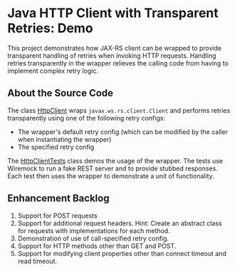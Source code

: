 # Java HTTP Client with Transparent Retries: Demo

This project demonstrates how JAX-RS client can be wrapped to provide transparent handling of retries when invoking HTTP requests. Handling retries transparently in the wrapper relieves the calling code from having to implement complex retry logic. 

## About the Source Code

The class [HttpClient](https://github.com/ravisharda/rest-client-with-retries-demo/blob/main/src/main/java/org/example/rs/http/retryingclient/HttpClient.java) wraps `javax.ws.rs.client.Client` and performs retries transparently using one of the following retry configs: 

* The wrapper's default retry config (which can be modified by the caller when instantiating the wrapper)
* The specified retry config

The [HttpClientTests](https://github.com/ravisharda/rest-client-with-retries-demo/blob/main/src/test/java/org/example/rs/http/retryingclient/HttpClientTests.java) class demos the usage of the wrapper. The tests use Wiremock to run a fake REST server and to provide stubbed responses. 
Each test then uses the wrapper to demonstrate a unit of functionality. 

## Enhancement Backlog

1. Support for POST requests
2. Support for additional request headers. Hint: Create an abstract class for requests with implementations for each method. 
3. Demonstration of use of call-specified retry config. 
4. Support for HTTP methods other than GET and POST. 
5. Support for modifying client properties other than connect timeout and read timeout. 
